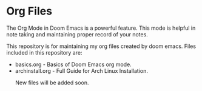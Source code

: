 # Org Files
The Org Mode in Doom Emacs is a powerful feature.
This mode is helpful in note taking and maintaining proper record of your notes.

This repository is for maintaining my org files created by doom emacs. 
Files included in this repository are:
<ul>
<li>basics.org - Basics of Doom Emacs org mode.</li>
<li>archinstall.org - Full Guide for Arch Linux Installation. </li>

New files will be added soon.



